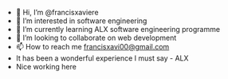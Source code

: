 - 👋 Hi, I’m @francisxaviere
- 👀 I’m interested in software engineering
- 🌱 I’m currently learning ALX software engineering programme
- 💞️ I’m looking to collaborate on web development
- 📫 How to reach me francisxavi00@gmail.com
- It has been a wonderful experience I must say - ALX
- Nice working here
<!---
francisxaviere/francisxaviere is a ✨ special ✨ repository because its `README.md` (this file) appears on your GitHub profile.
You can click the Preview link to take a look at your changes.
--->
